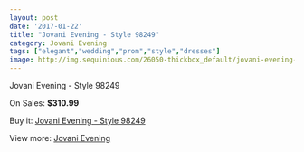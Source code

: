 ```yaml
---
layout: post
date: '2017-01-22'
title: "Jovani Evening - Style 98249"
category: Jovani Evening
tags: ["elegant","wedding","prom","style","dresses"]
image: http://img.sequinious.com/26050-thickbox_default/jovani-evening-style-98249.jpg
---
```

Jovani Evening - Style 98249

On Sales: **$310.99**
<a href="https://www.sequinious.com/jovani-evening/10724-jovani-evening-style-98249.html"><amp-img layout="responsive" width="600" height="600" src="//img.sequinious.com/26050-thickbox_default/jovani-evening-style-98249.jpg" alt="Jovani Evening - Style 98249 0" /></a>
<a href="https://www.sequinious.com/jovani-evening/10724-jovani-evening-style-98249.html"><amp-img layout="responsive" width="600" height="600" src="//img.sequinious.com/26051-thickbox_default/jovani-evening-style-98249.jpg" alt="Jovani Evening - Style 98249 1" /></a>

Buy it: [Jovani Evening - Style 98249](https://www.sequinious.com/jovani-evening/10724-jovani-evening-style-98249.html "Jovani Evening - Style 98249")

View more: [Jovani Evening](https://www.sequinious.com/59-jovani-evening "Jovani Evening")
